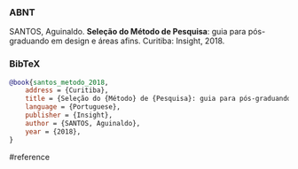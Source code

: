 ### ABNT
SANTOS, Aguinaldo. **Seleção do Método de Pesquisa**: guia para pós-graduando em design e áreas afins. Curitiba: Insight, 2018.

### BibTeX
```bibtex
@book{santos_metodo_2018,
	address = {Curitiba},
	title = {Seleção do {Método} de {Pesquisa}: guia para pós-graduando em design e áreas afins},
	language = {Portuguese},
	publisher = {Insight},
	author = {SANTOS, Aguinaldo},
	year = {2018},
}
```

#reference 